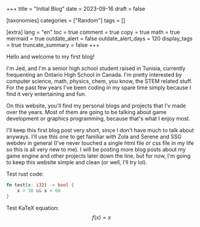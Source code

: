 +++
title = "Initial Blog"
date = 2023-09-16
draft = false

[taxonomies]
categories = ["Random"]
tags = []

[extra]
lang = "en"
toc = true
comment = true
copy = true
math = true
mermaid = true
outdate_alert = false
outdate_alert_days = 120
display_tags = true
truncate_summary = false
+++

Hello and welcome to my first blog!

I'm Jed, and I'm a senior high school student raised in Tunisia, currently frequenting an Ontario High School in Canada. I'm pretty interested by computer science, math, physics, chem, you know, the STEM related stuff. For the past few years I've been coding in my spare time simply because I find it very entertaining and fun.

On this website, you'll find my personal blogs and projects that I'v made over the years. Most of them are going to be talking about game development or graphics programming, because that's what I enjoy most.

I'll keep this first blog post very short, since I don't have much to talk about anyways. I'll use this one to get familiar with Zola and Serene and SSG webdev in general (I've never touched a single html file or css file in my life so this is all very new to me). I will be posting more blog posts about my game engine and other projects later down the line, but for now, I'm going to keep this website simple and clean (or well, I'll try lol).

Test rust code:
```rs
fn test(x: i32) -> bool {
    x > 30 && x < 60
}
```

Test KaTeX equation:
$$f(x) = x$$


